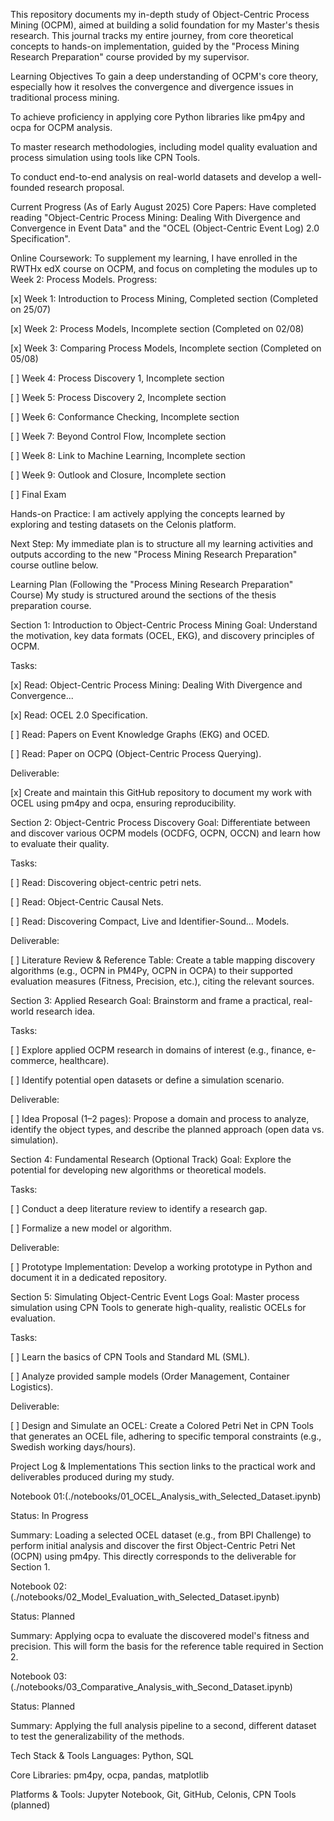 This repository documents my in-depth study of Object-Centric Process Mining (OCPM), aimed at building a solid foundation for my Master's thesis research. This journal tracks my entire journey, from core theoretical concepts to hands-on implementation, guided by the "Process Mining Research Preparation" course provided by my supervisor.

Learning Objectives
To gain a deep understanding of OCPM's core theory, especially how it resolves the convergence and divergence issues in traditional process mining.   

To achieve proficiency in applying core Python libraries like pm4py and ocpa for OCPM analysis.

To master research methodologies, including model quality evaluation and process simulation using tools like CPN Tools.

To conduct end-to-end analysis on real-world datasets and develop a well-founded research proposal.

Current Progress (As of Early August 2025)
Core Papers: Have completed reading "Object-Centric Process Mining: Dealing With Divergence and Convergence in Event Data" and the "OCEL (Object-Centric Event Log) 2.0 Specification".   

Online Coursework: To supplement my learning, I have enrolled in the RWTHx edX course on OCPM, and focus on completing the modules up to Week 2: Process Models.
Progress:

[x] Week 1: Introduction to Process Mining, Completed section (Completed on 25/07)

[x] Week 2: Process Models, Incomplete section (Completed on 02/08)

[x] Week 3: Comparing Process Models, Incomplete section (Completed on 05/08)

[ ] Week 4: Process Discovery 1, Incomplete section

[ ] Week 5: Process Discovery 2, Incomplete section

[ ] Week 6: Conformance Checking, Incomplete section

[ ] Week 7: Beyond Control Flow, Incomplete section

[ ] Week 8: Link to Machine Learning, Incomplete section

[ ] Week 9: Outlook and Closure, Incomplete section

[ ] Final Exam

Hands-on Practice: I am actively applying the concepts learned by exploring and testing datasets on the Celonis platform.

Next Step: My immediate plan is to structure all my learning activities and outputs according to the new "Process Mining Research Preparation" course outline below.

Learning Plan (Following the "Process Mining Research Preparation" Course)
My study is structured around the sections of the thesis preparation course.

Section 1: Introduction to Object-Centric Process Mining
Goal: Understand the motivation, key data formats (OCEL, EKG), and discovery principles of OCPM.

Tasks:

[x] Read: Object-Centric Process Mining: Dealing With Divergence and Convergence...    

[x] Read: OCEL 2.0 Specification.

[ ] Read: Papers on Event Knowledge Graphs (EKG) and OCED.

[ ] Read: Paper on OCPQ (Object-Centric Process Querying).

Deliverable:

[x] Create and maintain this GitHub repository to document my work with OCEL using pm4py and ocpa, ensuring reproducibility.

Section 2: Object-Centric Process Discovery
Goal: Differentiate between and discover various OCPM models (OCDFG, OCPN, OCCN) and learn how to evaluate their quality.

Tasks:

[ ] Read: Discovering object-centric petri nets.   

[ ] Read: Object-Centric Causal Nets.   

[ ] Read: Discovering Compact, Live and Identifier-Sound... Models.

Deliverable:

[ ] Literature Review & Reference Table: Create a table mapping discovery algorithms (e.g., OCPN in PM4Py, OCPN in OCPA) to their supported evaluation measures (Fitness, Precision, etc.), citing the relevant sources.

Section 3: Applied Research
Goal: Brainstorm and frame a practical, real-world research idea.

Tasks:

[ ] Explore applied OCPM research in domains of interest (e.g., finance, e-commerce, healthcare).

[ ] Identify potential open datasets or define a simulation scenario.

Deliverable:

[ ] Idea Proposal (1–2 pages): Propose a domain and process to analyze, identify the object types, and describe the planned approach (open data vs. simulation).

Section 4: Fundamental Research (Optional Track)
Goal: Explore the potential for developing new algorithms or theoretical models.

Tasks:

[ ] Conduct a deep literature review to identify a research gap.

[ ] Formalize a new model or algorithm.

Deliverable:

[ ] Prototype Implementation: Develop a working prototype in Python and document it in a dedicated repository.

Section 5: Simulating Object-Centric Event Logs
Goal: Master process simulation using CPN Tools to generate high-quality, realistic OCELs for evaluation.

Tasks:

[ ] Learn the basics of CPN Tools and Standard ML (SML).

[ ] Analyze provided sample models (Order Management, Container Logistics).

Deliverable:

[ ] Design and Simulate an OCEL: Create a Colored Petri Net in CPN Tools that generates an OCEL file, adhering to specific temporal constraints (e.g., Swedish working days/hours).

Project Log & Implementations
This section links to the practical work and deliverables produced during my study.

Notebook 01:(./notebooks/01_OCEL_Analysis_with_Selected_Dataset.ipynb)

Status: In Progress

Summary: Loading a selected OCEL dataset (e.g., from BPI Challenge) to perform initial analysis and discover the first Object-Centric Petri Net (OCPN) using pm4py. This directly corresponds to the deliverable for Section 1.

Notebook 02:(./notebooks/02_Model_Evaluation_with_Selected_Dataset.ipynb)

Status: Planned

Summary: Applying ocpa to evaluate the discovered model's fitness and precision. This will form the basis for the reference table required in Section 2.

Notebook 03:(./notebooks/03_Comparative_Analysis_with_Second_Dataset.ipynb)

Status: Planned

Summary: Applying the full analysis pipeline to a second, different dataset to test the generalizability of the methods.

Tech Stack & Tools
Languages: Python, SQL

Core Libraries: pm4py, ocpa, pandas, matplotlib

Platforms & Tools: Jupyter Notebook, Git, GitHub, Celonis, CPN Tools (planned)
